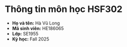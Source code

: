 # Thông tin môn học HSF302

- **Họ và tên:** Hà Vũ Long
- **Mã sinh viên:** HE186065
- **Lớp:** SE1955
- **Kỳ học:** Fall 2025
